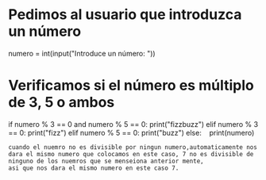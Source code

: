 # Pedimos al usuario que introduzca un número
numero = int(input("Introduce un número: "))

# Verificamos si el número es múltiplo de 3, 5 o ambos
if numero % 3 == 0 and numero % 5 == 0:
    print("fizzbuzz")
elif numero % 3 == 0:
    print("fizz")
elif numero % 5 == 0:
    print("buzz")
else:
    print(numero)



    cuando el nuemro no es divisible por ningun numero,automaticamente nos dara el mismo numero que colocamos en este caso, 7 no es divisible de ninguno de los nuemros que se menseiona anterior mente, 
    asi que nos dara el mismo numero en este caso 7.
